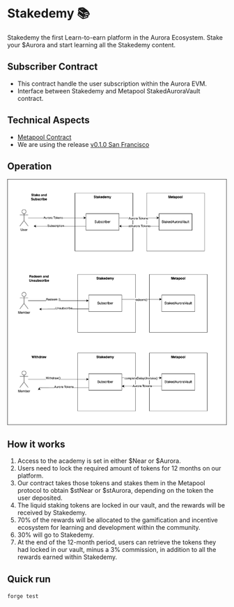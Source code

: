 # Stakedemy 📚
Stakedemy the first Learn-to-earn platform in the Aurora Ecosystem. 
Stake your $Aurora and start learning all the Stakedemy content.
## Subscriber Contract 
- This contract handle the user subscription within the Aurora EVM. 
- Interface between Stakedemy and Metapool StakedAuroraVault contract.

## Technical Aspects 
- [Metapool Contract](https://github.com/Meta-Pool/staking-pool-aurora)
- We are using the release [v0.1.0 San Francisco](https://github.com/Meta-Pool/staking-pool-aurora/releases/tag/v0.1.0)

## Operation 
<img src="stakedemy.png" alt="price" width="800"/>

## How it works
1.	Access to the academy is set in either $Near or $Aurora.
2.	Users need to lock the required amount of tokens for 12 months on our platform.
3.	Our contract takes those tokens and stakes them in the Metapool protocol to obtain $stNear or $stAurora, depending on the token the user deposited.
4.	The liquid staking tokens are locked in our vault, and the rewards will be received by Stakedemy.
5.	70% of the rewards will be allocated to the gamification and incentive ecosystem for learning and development within the community.
6.	30% will go to Stakedemy.
7.	At the end of the 12-month period, users can retrieve the tokens they had locked in our vault, minus a 3% commission, in addition to all the rewards earned within Stakedemy.

## Quick run 
`
forge test 
`

